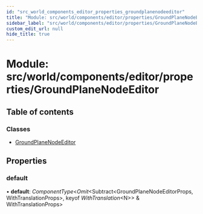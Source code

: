 ```yaml
---
id: "src_world_components_editor_properties_groundplanenodeeditor"
title: "Module: src/world/components/editor/properties/GroundPlaneNodeEditor"
sidebar_label: "src/world/components/editor/properties/GroundPlaneNodeEditor"
custom_edit_url: null
hide_title: true
---
```


# Module: src/world/components/editor/properties/GroundPlaneNodeEditor

## Table of contents

### Classes

- [GroundPlaneNodeEditor](../classes/src_world_components_editor_properties_groundplanenodeeditor.groundplanenodeeditor.md)

## Properties

### default

• **default**: *ComponentType*<*Omit*<Subtract<GroundPlaneNodeEditorProps, WithTranslationProps\>, keyof *WithTranslation*<N\>\> & WithTranslationProps\>
